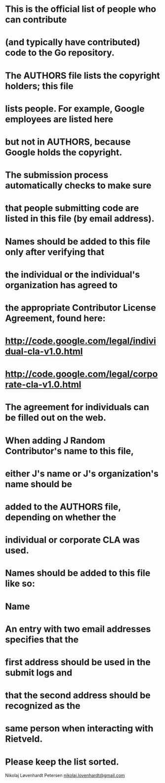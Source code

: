 # This is the official list of people who can contribute
# (and typically have contributed) code to the Go repository.
# The AUTHORS file lists the copyright holders; this file
# lists people.  For example, Google employees are listed here
# but not in AUTHORS, because Google holds the copyright.
#
# The submission process automatically checks to make sure
# that people submitting code are listed in this file (by email address).
#
# Names should be added to this file only after verifying that
# the individual or the individual's organization has agreed to
# the appropriate Contributor License Agreement, found here:
#
#     http://code.google.com/legal/individual-cla-v1.0.html
#     http://code.google.com/legal/corporate-cla-v1.0.html
#
# The agreement for individuals can be filled out on the web.
#
# When adding J Random Contributor's name to this file,
# either J's name or J's organization's name should be
# added to the AUTHORS file, depending on whether the
# individual or corporate CLA was used.

# Names should be added to this file like so:
#     Name <email address>
#
# An entry with two email addresses specifies that the
# first address should be used in the submit logs and
# that the second address should be recognized as the
# same person when interacting with Rietveld.

# Please keep the list sorted.

Nikolaj Løvenhardt Petersen <nikolaj.lovenhardt@gmail.com>